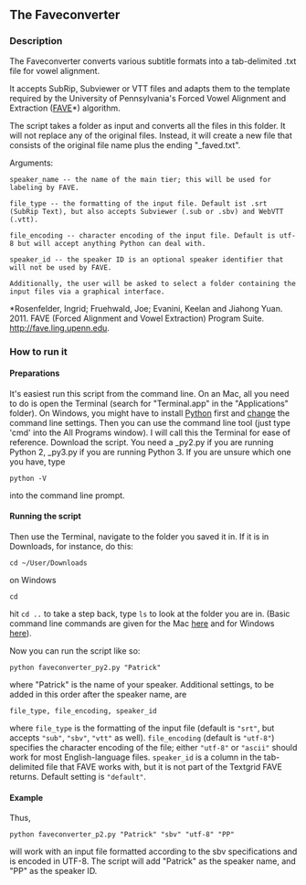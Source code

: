 ## The Faveconverter

### Description
The Faveconverter converts various subtitle formats into a tab-delimited .txt file for vowel alignment. 

It accepts SubRip, Subviewer or VTT files and adapts them to the template required by the University of Pennsylvania's Forced Vowel Alignment and Extraction ([FAVE](http://fave.ling.upenn.edu/)*) algorithm.

The script takes a folder as input and converts all the files in this folder. It will not replace any of the original files. Instead, it will create a new file that consists of the original file name plus the ending  "_faved.txt". 


Arguments:

    speaker_name -- the name of the main tier; this will be used for labeling by FAVE.

    file_type -- the formatting of the input file. Default ist .srt (SubRip Text), but also accepts Subviewer (.sub or .sbv) and WebVTT (.vtt). 

    file_encoding -- character encoding of the input file. Default is utf-8 but will accept anything Python can deal with. 

    speaker_id -- the speaker ID is an optional speaker identifier that will not be used by FAVE.  
    
    Additionally, the user will be asked to select a folder containing the input files via a graphical interface. 

*Rosenfelder, Ingrid; Fruehwald, Joe; Evanini, Keelan and Jiahong Yuan. 2011. FAVE (Forced Alignment and Vowel Extraction) Program Suite. http://fave.ling.upenn.edu.


### How to run it
#### Preparations
It's easiest run this script from the command line. On an Mac, all you need to do is open the Terminal (search for "Terminal.app" in the "Applications" folder). 
On Windows, you might have to install [Python](https://www.python.org/downloads/windows/) first and [change](http://www.anthonydebarros.com/2015/08/16/setting-up-python-in-windows-10/) the command line settings. 
Then you can use the command line tool (just type 'cmd' into the All Programs window). I will call this the Terminal for ease of reference. 
Download the script. You need a _py2.py if you are running Python 2, _py3.py if you are running Python 3. 
If you are unsure which one you have, type 

`python -V`

into the command line prompt. 

#### Running the script
Then use the Terminal, navigate to the folder you saved it in. If it is in Downloads, for instance, do this:

`cd ~/User/Downloads`

on Windows 

`cd `

hit `cd ..` to take a step back, type `ls` to look at the folder you are in. (Basic command line commands are given for the Mac [here](https://www.git-tower.com/blog/command-line-cheat-sheet/) and for Windows [here](http://www.cs.columbia.edu/~sedwards/classes/2016/1102-spring/Command%20Prompt%20Cheatsheet.pdf)).

Now you can run the script like so:

    python faveconverter_py2.py "Patrick"

where "Patrick" is the name of your speaker. Additional settings, to be added in this order after the speaker name, are

    file_type, file_encoding, speaker_id

where `file_type` is the formatting of the input file (default is `"srt"`, but accepts `"sub"`, `"sbv"`, `"vtt"` as well). `file_encoding` (default is `"utf-8"`) specifies the character encoding of the file; either `"utf-8"` or `"ascii"` should work for most English-language files. `speaker_id` is a column in the tab-delimited file that FAVE works with, but it is not part of the Textgrid FAVE returns. Default setting is `"default"`. 


#### Example
Thus, 

    python faveconverter_p2.py "Patrick" "sbv" "utf-8" "PP"

will work with an input file formatted according to the sbv specifications and is encoded in UTF-8. The script will add "Patrick" as the speaker name, and "PP" as the speaker ID. 


